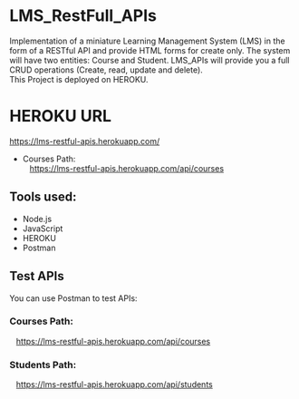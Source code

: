 # LMS_RestFull_APIs
Implementation of a miniature Learning Management System (LMS) in the form of a RESTful API and provide HTML forms for create only.
The system will have two entities: Course and Student. LMS_APIs will provide you a full CRUD operations (Create, read, update and delete).
<br />This Project is deployed on HEROKU.

# HEROKU URL
https://lms-restful-apis.herokuapp.com/<br/>
* Courses Path:<br/>
&nbsp;&nbsp;&nbsp;https://lms-restful-apis.herokuapp.com/api/courses<br />

## Tools used:
* Node.js
* JavaScript
* HEROKU
* Postman

## Test APIs
You can use Postman to test APIs:
### Courses Path:
&nbsp;&nbsp;&nbsp;https://lms-restful-apis.herokuapp.com/api/courses<br />
### Students Path:
&nbsp;&nbsp;&nbsp;https://lms-restful-apis.herokuapp.com/api/students<br />
